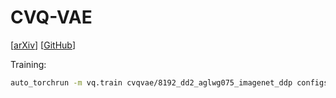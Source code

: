 # CVQ-VAE

[[arXiv](https://arxiv.org/abs/2307.15139)] [[GitHub](https://github.com/lyndonzheng/CVQ-VAE)]

Training:

```bash
auto_torchrun -m vq.train cvqvae/8192_dd2_aglwg075_imagenet_ddp configs/cvqvae/8192_dd2_aglwg075_imagenet_ddp.py
```
